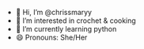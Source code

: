 - 👋 Hi, I’m @chrissmaryy
- 👀 I’m interested in crochet & cooking
- 🌱 I’m currently learning python
- 😄 Pronouns: She/Her

<!---
chrissmaryy/chrissmaryy is a ✨ special ✨ repository because its `README.md` (this file) appears on your GitHub profile.
You can click the Preview link to take a look at your changes.
--->
